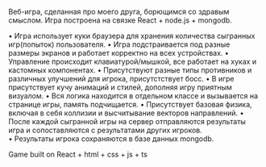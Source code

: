 Веб-игра, сделанная про моего друга, борющимся со здравым смыслом. 
Игра построена на связке React + node.js + mongodb. 

• Игра использует куки браузера для хранения количества сыгранных игр(попыток) пользователя.
• Игра подстраивается под разные размеры экранов и работает корректно на всех устройствах.
• Управление происходит клавиатурой/мышкой, все работает на хуках и кастомных компонентах.
• Присутствуют разные типы противников и различных улучшений для игрока, присутстствует босс.
• В игре присутствует кучу анимаций и стилей, дополняя игру приятным визуалом.
• Вся логика находится в отдельном классе и вызывается на странице игры, память подчищается.
• Присутствует базовая физика, включая в себя коллизии и высчитывание векторов направлений. 
• После каждой сыгранной игры на сервер отправляются результаты игра и сопоставляются с результатами других игроков.  
• Результаты игрока сохраняются в базе данных mongodb.

Game built on React + html + css + js + ts

